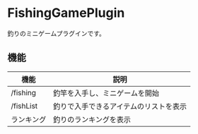 # FishingGamePlugin

釣りのミニゲームプラグインです。

## 機能

| 機能        | 説明                  |
|-----------|---------------------|
| /fishing  | 釣竿を入手し、ミニゲームを開始     |
| /fishList | 釣りで入手できるアイテムのリストを表示 |
| ランキング     | 釣りのランキングを表示         |